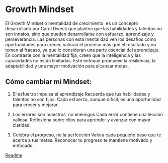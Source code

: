 # Growth Mindset

El Growth Mindset o mentalidad de crecimiento, es un concepto desarrollado por Carol Dweck que plantea que las habilidades y talentos no son innatos, 
sino que pueden desarrollarse con esfuerzo, aprendizaje y perseverancia. 
Las personas con esta mentalidad ven los desafíos como oportunidades para crecer, valoran el proceso más que el resultado y no temen al fracaso, 
ya que lo consideran una parte esencial del aprendizaje. En contraste con la mentalidad fija, 
creen que la inteligencia y las capacidades no están limitadas. Este enfoque promueve la resiliencia, la adaptabilidad y una mayor motivación para alcanzar metas.

## Cómo cambiar mi Mindset:

1. El esfuerzo impulsa el aprendizaje
Recuerda que tus habilidades y talentos no son fijos. Cada esfuerzo, aunque difícil, es una oportunidad para crecer y mejorar.

2. Los errores son maestros, no enemigos
Cada error contiene una lección valiosa. Reflexiona sobre ellos para aprender y avanzar con mayor claridad.

3. Celebra el progreso, no la perfección
Valora cada pequeño paso que te acerca a tus metas. Reconocer tu progreso te mantiene motivado y enfocado.

[Readme](./README.MD)
